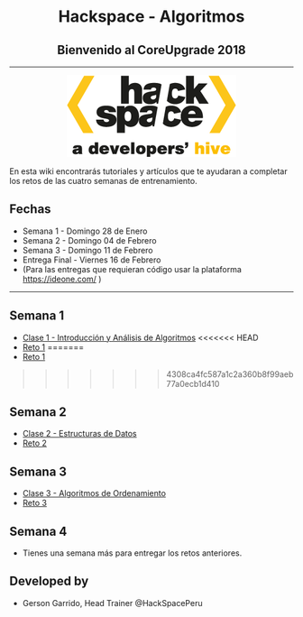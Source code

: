 <h1 align="center">
    Hackspace - Algoritmos
</h1>

<h2 align="center">
    Bienvenido al CoreUpgrade 2018
</h2>

***


<p align="center"> 
<img src="https://github.com/gersongams/HackSpaceAlgorithms/blob/master/hs-logo.png">
</p>

En esta wiki encontrarás tutoriales y artículos que te ayudaran a completar los retos de las cuatro semanas de entrenamiento.

## Fechas

* Semana 1 - Domingo 28 de Enero
* Semana 2 - Domingo 04 de Febrero
* Semana 3 - Domingo 11 de Febrero
* Entrega Final - Viernes 16 de Febrero
* (Para las entregas que requieran código usar la plataforma https://ideone.com/ )

***

## Semana 1

* [Clase 1 - Introducción y Análisis de Algoritmos](https://github.com/HackSpacePeru/coreupgrade-2018-algorithms/blob/master/Semana-1.md)
<<<<<<< HEAD
* [Reto 1](https://github.com/HackSpacePeru/coreup-algorithms/blob/master/Reto-1.md)
=======
* [Reto 1](https://github.com/HackSpacePeru/coreupgrade-2018-algorithms/blob/master/Reto-1.md)
>>>>>>> 4308ca4fc587a1c2a360b8f99aeb77a0ecb1d410

## Semana 2

* [Clase 2 - Estructuras de Datos](https://github.com/HackSpacePeru/coreupgrade-2018-algorithms/blob/master/Semana-2.md)
* [Reto 2](https://github.com/HackSpacePeru/coreupgrade-2018-algorithms/blob/master/Reto-2.md)

## Semana 3

* [Clase 3 - Algoritmos de Ordenamiento](https://github.com/HackSpacePeru/coreupgrade-2018-algorithms/blob/master/Semana-3.md)
* [Reto 3](https://github.com/HackSpacePeru/coreupgrade-2018-algorithms/blob/master/Reto-3.md)

## Semana 4

* Tienes una semana más para entregar los retos anteriores.

## Developed by

* Gerson Garrido, Head Trainer @HackSpacePeru
